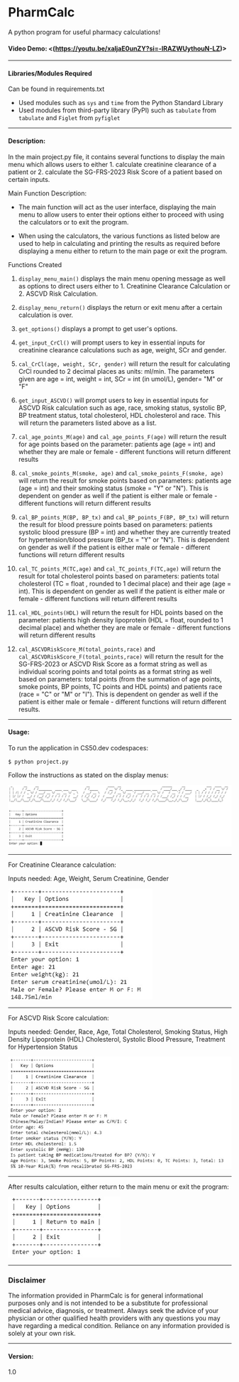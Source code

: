 # PharmCalc

A python program for useful pharmacy calculations!

#### Video Demo:  <(https://youtu.be/xaljaE0unZY?si=-lRAZWUythouN-LZ)>

---
#### Libraries/Modules Required

Can be found in requirements.txt

- Used modules such as `sys` and `time` from the Python Standard Library
- Used modules from third-party library (PyPI) such as `tabulate` from `tabulate` and `Figlet` from `pyfiglet`

---
#### Description:
In the main project.py file, it contains several functions to display the main menu which allows users to either 1. calculate creatinine clearance of a patient or 2. calculate the SG-FRS-2023 Risk Score of a patient based on certain inputs.

Main Function Description:
- The main function will act as the user interface, displaying the main menu to allow users to enter their options either to proceed with using the calculators or to exit the program.

- When using the calculators, the various functions as listed below are used to help in calculating and printing the results as required before displaying a menu either to return to the main page or exit the program.

Functions Created
1. `display_menu_main()` displays the main menu opening message as well as options to direct users either to 1. Creatinine Clearance Calculation or 2. ASCVD Risk Calculation.

2. `display_menu_return()` displays the return or exit menu after a certain calculation is over.

3. `get_options()` displays a prompt to get user's options.

4. `get_input_CrCl()` will prompt users to key in essential inputs for creatinine clearance calculations such as age, weight, SCr and gender.

5. `cal_CrCl(age, weight, SCr, gender)` will return the result for calculating CrCl rounded to 2 decimal places as units: ml/min. The parameters given are age = int, weight = int, SCr = int (in umol/L), gender= "M" or "F"

6. `get_input_ASCVD()` will prompt users to key in essential inputs for ASCVD Risk calculation such as age, race, smoking status, systolic BP, BP treatment status, total cholesterol, HDL cholesterol and race. This will return the parameters listed above as a list.

7. `cal_age_points_M(age)` and `cal_age_points_F(age)` will return the result for age points based on the parameter: patients age (age = int) and whether they are male or female - different functions will return different results

8. `cal_smoke_points_M(smoke, age)` and `cal_smoke_points_F(smoke, age)` will return the result for smoke points based on parameters: patients age (age = int) and their smoking status (smoke = "Y" or "N"). This is dependent on gender as well if the patient is either male or female - different functions will return different results

9. `cal_BP_points_M(BP, BP_tx)` and `cal_BP_points_F(BP, BP_tx)` will return the result for blood pressure points based on parameters: patients systolic blood pressure (BP = int) and whether they are currently treated for hypertension/blood pressure (BP_tx = "Y" or "N"). This is dependent on gender as well if the patient is either male or female - different functions will return different results

10. `cal_TC_points_M(TC,age)` and `cal_TC_points_F(TC,age)` will return the result for total cholesterol points based on parameters: patients total cholesterol (TC = float , rounded to 1 decimal place) and their age (age = int). This is dependent on gender as well if the patient is either male or female - different functions will return different results

11. `cal_HDL_points(HDL)` will return the result for HDL points based on the parameter: patients high density lipoprotein (HDL = float, rounded to 1 decimal place) and whether they are male or female - different functions will return different results

12. `cal_ASCVDRiskScore_M(total_points,race)` and `cal_ASCVDRiskScore_F(total_points,race)` will return the result for the SG-FRS-2023 or ASCVD Risk Score as a format string as well as individual scoring points and total points as a format string as well based on parameters: total points (from the summation of age points, smoke points, BP points, TC points and HDL points) and patients race (race = "C" or "M" or "I"). This is dependent on gender as well if the patient is either male or female - different functions will return different results.

---
#### Usage:
To run the application in CS50.dev codespaces:
```
$ python project.py
```

Follow the instructions as stated on the display menus:

![Screenshot of the main menu after successfully running the program](/project/screenshots/main_menu_1.jpg)

---
For Creatinine Clearance calculation:

Inputs needed: Age, Weight, Serum Creatinine, Gender

![Screenshot of the CrCl calculation page](/project/screenshots/crcl_menu.jpg)

---
For ASCVD Risk Score calculation:

Inputs needed: Gender, Race, Age, Total Cholesterol, Smoking Status, High Density Lipoprotein (HDL) Cholesterol, Systolic Blood Pressure, Treatment for Hypertension Status

![Screenshot of the ASCVD Risk calculation page](/project/screenshots/ascvd_risk_menu.jpg)

---
After results calculation, either return to the main menu or exit the program:

![Screenshot of the return to menu or exit the program display](/project/screenshots/return_or_exit_menu.jpg)

---
### Disclaimer

The information provided in PharmCalc is for general informational purposes only and is not intended to be a substitute for professional medical advice, diagnosis, or treatment. Always seek the advice of your physician or other qualified health providers with any questions you may have regarding a medical condition. Reliance on any information provided is solely at your own risk.


---
#### Version:
1.0
